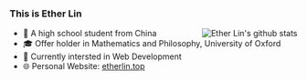 ### This is Ether Lin
<img align="right" src="https://github-readme-stats.vercel.app/api?username=Lin-Ether&show_icons=true&icon_color=0366d6&bg_color=ffffff&hide_title=true&hide=contribs&include_all_commits=true" alt="Ether Lin's github stats"/>

- 📖 A high school student from China
- 🎓 Offer holder in Mathematics and Philosophy, University of Oxford
- 💭 Currently intersted in Web Development
- 🌐 Personal Website: [etherlin.top](https://etherlin.top)
